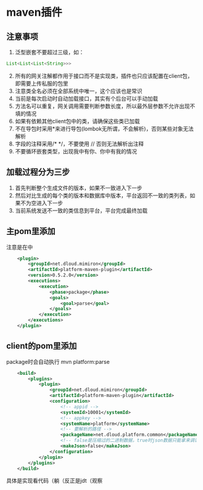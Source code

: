 # maven插件
## 注意事项
1. 泛型嵌套不要超过三级，如：

```java
List<List<List<String>>>
```

2. 所有的网关注解都作用于接口而不是实现类，插件也只应该配置在client包，即需要上传私服的包里
3. 注意类全名必须在全部系统中唯一，这个应该也是常识
4. 当前是每次启动时自动加载接口，其实有个后台可以手动加载
5. 方法名可以重复，网关调用需要判断参数长度，所以最外层参数不允许出现不填的情况
6. 如果有依赖其他client包中的类，请确保这些类已加载
7. 不在导包时采用*来进行导包(lombok无所谓，不会解析)，否则某些对象无法解析
8. 字段的注释采用/*  */，不要使用 // 否则无法解析出注释
9. 不要循环嵌套类型，出现我中有你、你中有我的情况

## 加载过程分为三步
1. 首先判断整个生成文件的版本，如果不一致进入下一步
2. 然后对比生成的每个类的版本和数据库中版本，平台返回不一致的类列表，如果不为空进入下一步
3. 当前系统发送不一致的类信息到平台，平台完成最终加载


## 主pom里添加
注意是在<pluginManagement></pluginManagement>中

```xml
    <plugin>
        <groupId>net.dloud.mimiron</groupId>
        <artifactId>platform-maven-plugin</artifactId>
        <version>0.5.2.0</version>
        <executions>
            <execution>
                <phase>package</phase>
                <goals>
                    <goal>parse</goal>
                </goals>
            </execution>
        </executions>
    </plugin>
```

## client的pom里添加
package时会自动执行 mvn platform:parse

```xml
    <build>
        <plugins>
            <plugin>
                <groupId>net.dloud.mimiron</groupId>
                <artifactId>platform-maven-plugin</artifactId>
                <configuration>
                    <!-- appid -->
                    <systemId>10001</systemId>
                    <!-- appkey -->
                    <systemName>platform</systemName>
                    <!-- 要解析的路径 -->
                    <packageName>net.dloud.platform.common</packageName>
                    <!-- false是压缩过的二进制数据，true时json数据只能拿来调试 -->
                    <makeJson>false</makeJson>
                </configuration>
            </plugin>
        </plugins>
    </build>
```

具体是实现看代码（躺（反正是jdt（观察